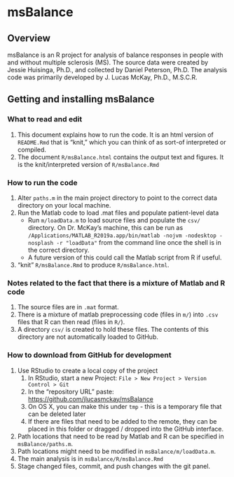 
<!-- README.md is generated from README.Rmd. Please edit that file -->

# msBalance

## Overview

msBalance is an R project for analysis of balance responses in people
with and without multiple sclerosis (MS). The source data were created
by Jessie Huisinga, Ph.D., and collected by Daniel Peterson, Ph.D. The
analysis code was primarily developed by J. Lucas McKay, Ph.D., M.S.C.R.

## Getting and installing msBalance

### What to read and edit

1.  This document explains how to run the code. It is an html version of
    `README.Rmd` that is “knit,” which you can think of as sort-of
    interpreted or compiled.
2.  The document `R/msBalance.html` contains the output text and
    figures. It is the knit/interpreted version of `R/msBalance.Rmd`

### How to run the code

1.  Alter `paths.m` in the main project directory to point to the
    correct data directory on your local machine.
2.  Run the Matlab code to load .mat files and populate patient-level
    data
      - Run `m/loadData.m` to load source files and populate the `csv/`
        directory. On Dr. McKay’s machine, this can be run as
        `/Applications/MATLAB_R2019a.app/bin/matlab -nojvm -nodesktop
        -nosplash -r "loadData"` from the command line once the shell is
        in the correct directory.
      - A future version of this could call the Matlab script from R if
        useful.
3.  “knit” `R/msBalance.Rmd` to produce
`R/msBalance.html`.

### Notes related to the fact that there is a mixture of Matlab and R code

1.  The source files are in `.mat` format.
2.  There is a mixture of matlab preprocessing code (files in `m/`) into
    `.csv` files that R can then read (files in `R/`).
3.  A directory `csv/` is created to hold these files. The contents of
    this directory are not automatically loaded to GitHub.

### How to download from GitHub for development

1.  Use RStudio to create a local copy of the project
    1.  In RStudio, start a new Project: `File > New Project > Version
        Control > Git`
    2.  In the “repository URL” paste:
        <https://github.com/jlucasmckay/msBalance>
    3.  On OS X, you can make this under `tmp` - this is a temporary
        file that can be deleted later
    4.  If there are files that need to be added to the remote, they can
        be placed in this folder or dragged / dropped into the GitHub
        interface.
2.  Path locations that need to be read by Matlab and R can be specified
    in `msBalance/paths.m`.
3.  Path locations might need to be modified in
    `msBalance/m/loadData.m`.
4.  The main analysis is in `msBalance/R/msBalance.Rmd`
5.  Stage changed files, commit, and push changes with the git panel.
